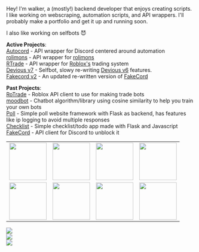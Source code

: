Hey! I'm walker, a (mostly!) backend developer that enjoys creating scripts. I like working on webscraping, automation scripts, and API wrappers. I'll probably make a portfolio and get it up and running soon.

I also like working on selfbots 😈

**Active Projects**:
<br>
[Autocord](https://github.com/wa1ker38552/autocord) - API wrapper for Discord centered around automation <br>
[rolimons](https://github.com/wa1ker38552/rolimons.py) - API wrapper for [rolimons](https://rolimons.com) <br>
[RTrade](https://github.com/wa1ker38552/rtrade) - API wrapper for [Roblox's](https://roblox.com/trades) trading system<br>
[Devious v7](https://github.com/wa1ker38552/devious) - Selfbot, slowy re-writing [Devious v6](https://github.com/wa1ker38552/devious-selfbot) features.<br>
[Fakecord v2](https://github.com/wa1ker38552/fakecord-v2) - An updated re-written version of [FakeCord](https://github.com/wa1ker38552/fakecord)<br>

**Past Projects**: <br>
[RoTrade](https://github.com/wa1ker38552/RoTrade-PY) - Roblox API client to use for making trade bots <br>
[moodbot](https://github.com/wa1ker38552/moodbot) - Chatbot algorithm/library using cosine similarity to help you train your own bots <br>
[Poll](https://github.com/wa1ker38552/Poll) - Simple poll website framework with Flask as backend, has features like ip logging to avoid multiple responses <br>
[Checklist](https://github.com/wa1ker38552/checklist) - Simple checklist/todo app made with Flask and Javascript<br>
[FakeCord](https://github.com/wa1ker38552/fakecord) - API client for Discord to unblock it<br>

<table>
  <tr>
    <td> <img src="https://user-images.githubusercontent.com/100868154/195209878-9abfbecf-6afc-4fcf-b5e7-47182c6a87cc.png" height="100" width="100"/> </td>
    <td> <img src="https://user-images.githubusercontent.com/100868154/195210437-1f0d9b97-5385-4a25-a3d0-fc7290f2202a.png" height="100" width="100"/> </td>
    <td> <img src="https://user-images.githubusercontent.com/100868154/195209955-c2a2a886-7107-42ba-aac0-98a562bcaa53.png" height="100" width="100"/> </td>
    <td> <img src="https://user-images.githubusercontent.com/100868154/195210571-63854fd4-87d7-495d-a8a5-8e2dff4f798a.png" height="100" width="100"/> </td>
  </tr>
  <tr>
    <td> <img src="https://user-images.githubusercontent.com/100868154/195210016-c1c6fa81-b801-4307-abd3-f4235c2bf6f4.png" height="100" width="100"/> </td>
    <td> <img src="https://user-images.githubusercontent.com/100868154/195210045-3e2656c3-4aa2-46f3-bd67-333e7042de7a.png" height="100" width="100"/> </td>
    <td> <img src="https://user-images.githubusercontent.com/100868154/195210112-4fd8c955-40dc-432e-8e73-53a919853369.png" height="100" width="100"/> </td>
    <td> <img src="https://user-images.githubusercontent.com/100868154/195210784-78d26936-e88b-45d0-b920-31f312b17e0c.png" height="100" width="100"/> </td>
  </tr>
</table>

![](https://komarev.com/ghpvc/?username=wa1ker38552)
<br>
![](https://github-readme-stats.vercel.app/api?username=wa1ker38552)
<br>
![](https://github-readme-stats.vercel.app/api/top-langs/?username=wa1ker38552&layout=compact)
